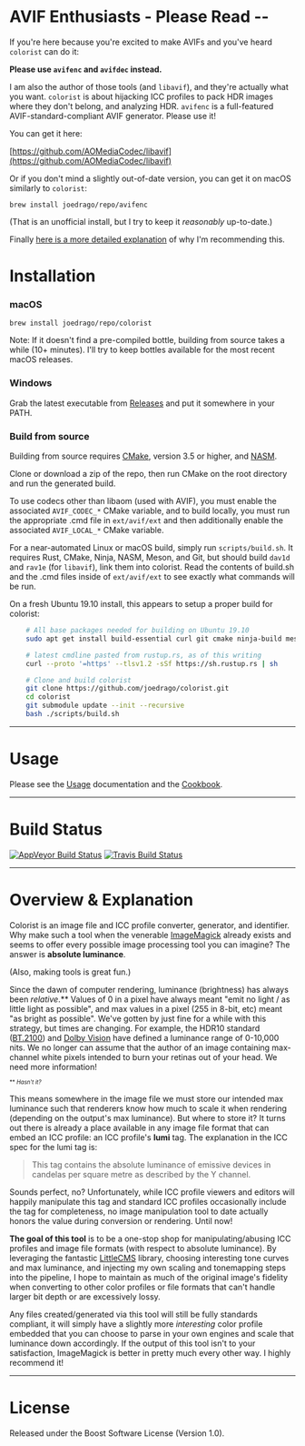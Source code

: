 # AVIF Enthusiasts - Please Read --

If you're here because you're excited to make AVIFs and you've heard `colorist` can do it:

**Please use `avifenc` and `avifdec` instead.**

I am also the author of those tools (and `libavif`), and they're actually what you want. `colorist` is about hijacking ICC profiles to pack HDR images where they don't belong, and analyzing HDR. `avifenc` is a full-featured AVIF-standard-compliant AVIF generator. Please use it! 

You can get it here:

[https://github.com/AOMediaCodec/libavif](https://github.com/AOMediaCodec/libavif)

Or if you don't mind a slightly out-of-date version, you can get it on macOS similarly to `colorist`:

`brew install joedrago/repo/avifenc`

(That is an unofficial install, but I try to keep it *reasonably* up-to-date.)

Finally [here is a more detailed explanation](https://github.com/joedrago/colorist/issues/26#issuecomment-672261215) of why I'm recommending this.

# Installation

### macOS

`brew install joedrago/repo/colorist`

Note: If it doesn't find a pre-compiled bottle, building from source takes a
while (10+ minutes). I'll try to keep bottles available for the most recent
macOS releases.

### Windows

Grab the latest executable from [Releases](https://github.com/joedrago/colorist/releases) and put it somewhere in your PATH.

### Build from source

Building from source requires [CMake](https://cmake.org/download/), version 3.5
or higher, and [NASM](https://nasm.us/).

Clone or download a zip of the repo, then run CMake on the root directory and
run the generated build.

To use codecs other than libaom (used with AVIF), you must enable the
associated `AVIF_CODEC_*` CMake variable, and to build locally, you must run
the appropriate .cmd file in `ext/avif/ext` and then additionally enable the
associated `AVIF_LOCAL_*` CMake variable.

For a near-automated Linux or macOS build, simply run `scripts/build.sh`. It
requires Rust, CMake, Ninja, NASM, Meson, and Git, but should build `dav1d`
and `rav1e` (for `libavif`), link them into colorist. Read the contents of
build.sh and the .cmd files inside of `ext/avif/ext` to see exactly what
commands will be run.

On a fresh Ubuntu 19.10 install, this appears to setup a proper build for colorist:

```bash
    # All base packages needed for building on Ubuntu 19.10
    sudo apt get install build-essential curl git cmake ninja-build meson nasm

    # latest cmdline pasted from rustup.rs, as of this writing
    curl --proto '=https' --tlsv1.2 -sSf https://sh.rustup.rs | sh

    # Clone and build colorist
    git clone https://github.com/joedrago/colorist.git
    cd colorist
    git submodule update --init --recursive
    bash ./scripts/build.sh
```

---

# Usage

Please see the [Usage](./docs/Usage.md) documentation and the
[Cookbook](./docs/Cookbook.md).

---

# Build Status

[![AppVeyor Build Status](https://ci.appveyor.com/api/projects/status/github/joedrago/colorist?branch=master&svg=true)](https://ci.appveyor.com/project/joedrago/colorist) [![Travis Build Status](https://travis-ci.com/joedrago/colorist.svg?branch=master)](https://travis-ci.com/joedrago/colorist)

---

# Overview & Explanation

Colorist is an image file and ICC profile converter, generator, and identifier.
Why make such a tool when the venerable
[ImageMagick](https://www.imagemagick.org/) already exists and seems to offer
every possible image processing tool you can imagine? The answer is __absolute
luminance__.

(Also, making tools is great fun.)

Since the dawn of computer rendering, luminance (brightness) has always been
*relative*.\*\* Values of 0 in a pixel have always meant "emit no light / as
little light as possible", and max values in a pixel (255 in 8-bit, etc) meant
"as bright as possible". We've gotten by just fine for a while with this
strategy, but times are changing. For example, the HDR10 standard
([BT.2100](https://en.wikipedia.org/wiki/Rec._2100)) and [Dolby
Vision](https://en.wikipedia.org/wiki/Dolby_Laboratories#Video_processing)
have defined a luminance range of 0-10,000 nits. We no longer can assume that
the author of an image containing max-channel white pixels intended to burn
your retinas out of your head. We need more information!

<sup><sub>\*\* *Hasn't it?*</sub></sup>

This means somewhere in the image file we must store our intended max luminance
such that renderers know how much to scale it when rendering (depending on the
output's max luminance). But where to store it? It turns out there is already a
place available in any image file format that can embed an ICC profile: an ICC
profile's **lumi** tag. The explanation in the ICC spec for the lumi tag is:

> This tag contains the absolute luminance of emissive devices in candelas per
> square metre as described by the Y channel.

Sounds perfect, no? Unfortunately, while ICC profile viewers and editors will
happily manipulate this tag and standard ICC profiles occasionally include the
tag for completeness, no image manipulation tool to date actually honors the
value during conversion or rendering. Until now!

**The goal of this tool** is to be a one-stop shop for manipulating/abusing ICC
profiles and image file formats (with respect to absolute luminance). By
leveraging the fantastic [LittleCMS](http://www.littlecms.com/) library,
choosing interesting tone curves and max luminance, and injecting my own scaling
and tonemapping steps into the pipeline, I hope to maintain as much of the
original image's fidelity when converting to other color profiles or file
formats that can't handle larger bit depth or are excessively lossy.

Any files created/generated via this tool will still be fully standards
compliant, it will simply have a slightly more *interesting* color profile
embedded that you can choose to parse in your own engines and scale that
luminance down accordingly. If the output of this tool isn't to your
satisfaction, ImageMagick is better in pretty much every other way. I highly
recommend it!

---

# License

Released under the Boost Software License (Version 1.0).
